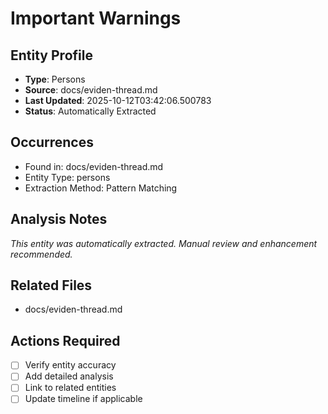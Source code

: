 # Important Warnings

## Entity Profile
- **Type**: Persons
- **Source**: docs/eviden-thread.md
- **Last Updated**: 2025-10-12T03:42:06.500783
- **Status**: Automatically Extracted

## Occurrences
- Found in: docs/eviden-thread.md
- Entity Type: persons
- Extraction Method: Pattern Matching

## Analysis Notes
*This entity was automatically extracted. Manual review and enhancement recommended.*

## Related Files
- docs/eviden-thread.md

## Actions Required
- [ ] Verify entity accuracy
- [ ] Add detailed analysis
- [ ] Link to related entities
- [ ] Update timeline if applicable
